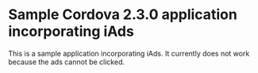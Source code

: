 # Sample Cordova 2.3.0 application incorporating iAds
This is a sample application incorporating iAds.  It currently does not work because the ads cannot be clicked.
